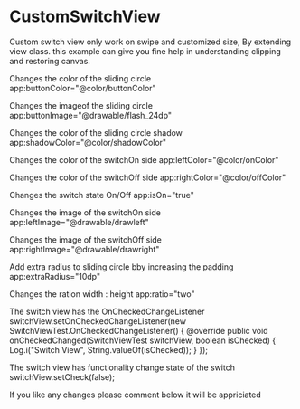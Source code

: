 # CustomSwitchView


Custom switch  view only work on swipe and customized size, By extending view class. this example can give you fine help in understanding clipping and restoring canvas.

Changes the color of the sliding circle
    app:buttonColor="@color/buttonColor"

Changes the imageof the sliding circle
    app:buttonImage="@drawable/flash_24dp"

Changes the color of the sliding circle shadow
    app:shadowColor="@color/shadowColor"

Changes the color of the switchOn side
    app:leftColor="@color/onColor"

Changes the color of the switchOff side
    app:rightColor="@color/offColor"

Changes the switch state On/Off
    app:isOn="true"

Changes the image of the switchOn side
    app:leftImage="@drawable/drawleft"

Changes the image of the switchOff side
    app:rightImage="@drawable/drawright"

Add extra radius to sliding circle bby increasing the padding
    app:extraRadius="10dp"

Changes the ration width : height
    app:ratio="two"

The switch view has the OnCheckedChangeListener
switchView.setOnCheckedChangeListener(new SwitchViewTest.OnCheckedChangeListener() {
            @override
            public void onCheckedChanged(SwitchViewTest switchView, boolean isChecked) {
                Log.i("Switch View", String.valueOf(isChecked));
            }
        });

The switch view has functionality change state of the switch
switchView.setCheck(false);


If you like any changes please comment below it will be appriciated
